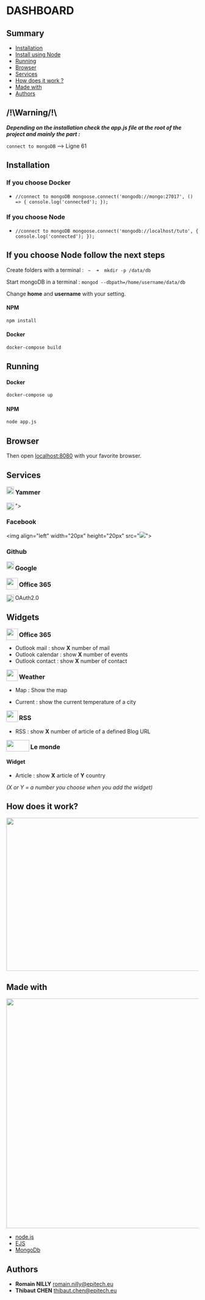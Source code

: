 # DASHBOARD

 

 ## Summary

 

- [Installation](#installation)
- [Install using Node](#if-you-choose-node-follow-the-next-steps)
- [Running](#running)
- [Browser](#browser)
- [Services](#services)
- [How does it work ?](#how-does-it-work-)
- [Made with](#made-with)
- [Authors](#authors) 

 

## /!\Warning/!\

***Depending on the installation check the app.js file at the root of the project and mainly the part :***

`connect to mongoDB` --> Ligne 61

 

## Installation

 

### If you choose Docker 

 

- `//connect to mongoDB
mongoose.connect('mongodb://mongo:27017', () => {
console.log('connected');
});`

 

### If you choose Node

 

- `//connect to mongoDB
mongoose.connect('mongodb://localhost/tuto', {
console.log('connected');
});`

 

## If you choose Node follow the next steps

 

Create folders with a terminal :
` ~  ➜  mkdir -p /data/db`

 

Start mongoDB in a terminal :
`mongod --dbpath=/home/username/data/db`

 

Change    **home** and   **username** with your setting.

 

#### NPM 
```bash
npm install
```

 

#### Docker 
```bash
docker-compose build
```

 

## Running
#### Docker 
```bash
docker-compose up
```
#### NPM 
```bash
node app.js
```

 

## Browser 
    
Then open [localhost:8080](http://localhost:8080) with your favorite browser.

 

## Services

 

<img align="left" width="20px" height="20px" src="https://www.stickpng.com/assets/images/584828edcef1014c0b5e49f1.png">

 

### Yammer

 

<img align="left" width="20px" height="20px" src="https://img.icons8.com/color/48/000000/microsoft-yammer-2019.png">">

 

### Facebook

 

<img align="left" width="20px" height="20px" src="<img src="https://img.icons8.com/officel/16/000000/facebook.png">">

 

### Github

 

<img align="left" width="20px" height="20px" src="https://image.flaticon.com/icons/svg/145/145804.svg">

 

### Google

 

<img align="left" width="30px" height="30px" src="https://www.logolynx.com/images/logolynx/64/648e9febc758919d51d8cd0b520af022.jpeg"> 

 

### Office 365

 

<img align="left" width="20px" height="20px" src="https://upload.wikimedia.org/wikipedia/commons/thumb/d/d2/Oauth_logo.svg/598px-Oauth_logo.svg.png">

 

OAuth2.0

 

## Widgets

 

<img align="left" width="30px" height="30px" src="https://www.logolynx.com/images/logolynx/64/648e9febc758919d51d8cd0b520af022.jpeg">

 

### Office 365

 

* Outlook mail : show   **X** number of mail
* Outlook calendar : show   **X** number of events
* Outlook contact : show   **X** number of contact

 

<img align="left" width="30px" height="30px" src="https://image.flaticon.com/icons/svg/831/831268.svg">

 

### Weather

 

* Map : Show the map

 

* Current : show the current temperature of a city

 

<img align="left" width="30px" height="30px" src="https://image.flaticon.com/icons/svg/124/124033.svg">

 

### RSS

 

* RSS : show   **X** number of article of a defined Blog URL

 

<img align="left" width="60px" height="30px" src="http://www.citizencapital.fr/wp-content/uploads/2018/10/logo-lemonde-1.png">

 

### Le monde

 

#### Widget

 

* Article : show   **X** article of   **Y** country

 

_(X or Y = a number you choose when you add the widget)_

 

## How does it work?

 

<img width="800px" height="400px" src="https://i.ibb.co/mGBJw7g/uml.jpg">

 

## Made with

 

<img width="900px" height="600px" src="https://i.ibb.co/BNmKqDR/uml2.png">

 

* [node.js](https://nodejs.org)
* [EJS](http://ejs.co)
* [MongoDb](http://mongodb.com)

 

## Authors

* **Romain NILLY** romain.nilly@epitech.eu
* **Thibaut CHEN** thibaut.chen@epitech.eu
